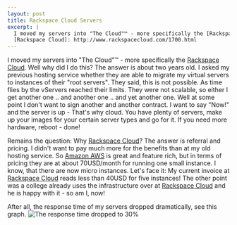 ```yaml
---
layout: post
title: Rackspace Cloud Servers
excerpt: |
  I moved my servers into "The Cloud"™ - more specifically the [Rackspace Cloud]. Well why did I do this? The answer is about two years old. I asked my previous hosting service whether they are able to migrate my virtual servers to instances of their "root servers". They said, this is not possible. As time flies by the vServers reached their limits. They were not scalable, so either I get another one .. and another one .. and yet another one. Well at some point I don't want to sign another and another contract. I want to say "Now!" and the server is up - That's why cloud. You have plenty of servers, make up your images for your certain server types and go for it. If you need more hardware, reboot - done!
  [Rackspace Cloud]: http://www.rackspacecloud.com/1700.html
---
```

I moved my servers into "The Cloud"™ - more specifically the [Rackspace Cloud]. Well why did I do this? The answer is about two years old. I asked my previous hosting service whether they are able to migrate my virtual servers to instances of their "root servers". They said, this is not possible. As time flies by the vServers reached their limits. They were not scalable, so either I get another one .. and another one .. and yet another one. Well at some point I don't want to sign another and another contract. I want to say "Now!" and the server is up - That's why cloud. You have plenty of servers, make up your images for your certain server types and go for it. If you need more hardware, reboot - done!

Remains the question: Why [Rackspace Cloud]? The answer is referral and pricing. I didn't want to pay much more for the benefits than at my old hosting service. So [Amazon AWS](http://aws.amazon.com/) is great and feature rich, but in terms of pricing they are at about 70USD/month for running one small instance. I know, that there are now micro instances. Let's face it: My current invoice at [Rackspace Cloud] reads less than 40USD for five instances! The other point was a college already uses the infrastructure over at [Rackspace Cloud] and he is happy with it - so am I, now!

After all, the response time of my servers dropped dramatically, see this graph. ![The response time dropped to 30%](http://c0048146.cdn1.cloudfiles.rackspacecloud.com/response-time-on-move-to-rackspace.png "Response time after moving to Rackspace Cloud")

[Rackspace Cloud]: http://www.rackspacecloud.com/1700.html